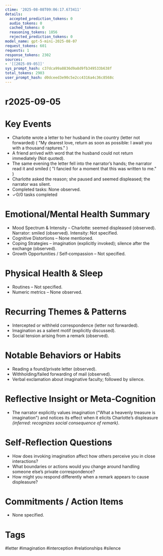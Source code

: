 ```yaml
---
ctime: '2025-08-08T09:06:17.673411'
details:
  accepted_prediction_tokens: 0
  audio_tokens: 0
  cached_tokens: 0
  reasoning_tokens: 1856
  rejected_prediction_tokens: 0
model_name: gpt-5-mini-2025-08-07
request_tokens: 601
requests: 1
response_tokens: 2302
sources:
- '[[2025-09-05]]'
sys_prompt_hash: c37dca99a8836d9a8d9fb349533b638f
total_tokens: 2903
user_prompt_hash: d0dceed3e90c5e2cc4316a4c36c8568c
---
```

# r2025-09-05

# Key Events
- Charlotte wrote a letter to her husband in the country (letter not forwarded) ( "My dearest love, return as soon as possible: I await you with a thousand raptures." )
- A friend arrived with word that the husband could not return immediately (Not quoted).
- The same evening the letter fell into the narrator’s hands; the narrator read it and smiled ( "I fancied for a moment that this was written to me." )
- Charlotte asked the reason; she paused and seemed displeased; the narrator was silent.
- Completed tasks: None observed.
- ✓0/0 tasks completed

# Emotional/Mental Health Summary
- Mood Spectrum & Intensity – Charlotte: seemed displeased (observed). Narrator: smiled (observed). Intensity: Not specified.
- Cognitive Distortions – None mentioned.
- Coping Strategies – imagination (explicitly invoked); silence after the exchange (observed).
- Growth Opportunities / Self‑compassion – Not specified.

# Physical Health & Sleep
- Routines – Not specified.
- Numeric metrics – None observed.

# Recurring Themes & Patterns
- Intercepted or withheld correspondence (letter not forwarded).
- Imagination as a salient motif (explicitly discussed).
- Social tension arising from a remark (observed).

# Notable Behaviors or Habits
- Reading a found/private letter (observed).
- Withholding/failed forwarding of mail (observed).
- Verbal exclamation about imaginative faculty; followed by silence.

# Reflective Insight or Meta‑Cognition
- The narrator explicitly values imagination ("What a heavenly treasure is imagination") and notices its effect when it elicits Charlotte’s displeasure *(inferred: recognizes social consequence of remark)*.

# Self‑Reflection Questions
- How does invoking imagination affect how others perceive you in close interactions?
- What boundaries or actions would you change around handling someone else’s private correspondence?
- How might you respond differently when a remark appears to cause displeasure?

# Commitments / Action Items
- None specified.

# Tags
#letter #imagination #interception #relationships #silence